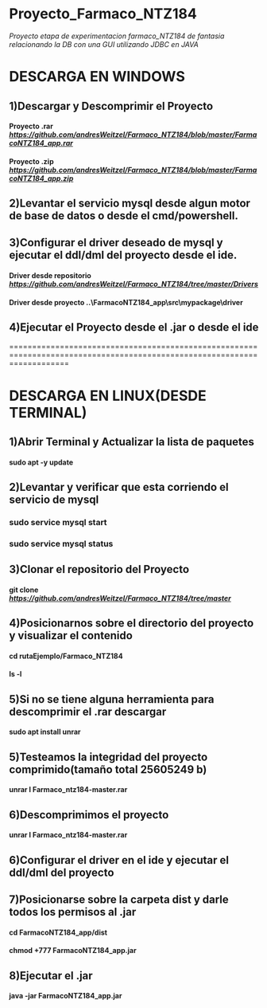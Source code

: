 # Proyecto_Farmaco_NTZ184
*Proyecto  etapa de experimentacion farmaco_NTZ184 de fantasia relacionando la DB con una GUI utilizando JDBC en JAVA*

# DESCARGA EN WINDOWS


## 1)Descargar y Descomprimir el Proyecto

#### Proyecto .rar ***https://github.com/andresWeitzel/Farmaco_NTZ184/blob/master/FarmacoNTZ184_app.rar***
#### Proyecto .zip ***https://github.com/andresWeitzel/Farmaco_NTZ184/blob/master/FarmacoNTZ184_app.zip***


## 2)Levantar el servicio mysql desde algun motor de base de datos o desde el cmd/powershell.


## 3)Configurar el driver deseado de mysql  y ejecutar el ddl/dml del proyecto  desde el ide.


#### Driver desde repositorio ***https://github.com/andresWeitzel/Farmaco_NTZ184/tree/master/Drivers*** 
#### Driver desde proyecto **..\FarmacoNTZ184_app\src\mypackage\driver**

## 4)Ejecutar el Proyecto desde el .jar  o desde el ide


=========================================================================================================================
# DESCARGA EN LINUX(DESDE TERMINAL)
## 1)Abrir Terminal y Actualizar la lista de paquetes
#### sudo apt -y update

## 2)Levantar y verificar que esta corriendo el servicio de mysql
### sudo service mysql start
### sudo service mysql status

## 3)Clonar el repositorio del Proyecto
#### git clone ***https://github.com/andresWeitzel/Farmaco_NTZ184/tree/master***


## 4)Posicionarnos sobre el directorio del proyecto y visualizar el contenido
#### cd rutaEjemplo/Farmaco_NTZ184
#### ls -l

## 5)Si no se tiene alguna herramienta para descomprimir el .rar descargar
#### sudo apt install unrar

## 5)Testeamos la integridad del proyecto comprimido(tamaño total 25605249 b)
#### unrar l Farmaco_ntz184-master.rar

## 6)Descomprimimos el proyecto
#### unrar l Farmaco_ntz184-master.rar

## 6)Configurar el driver en el ide y ejecutar el ddl/dml del proyecto

## 7)Posicionarse sobre la carpeta dist y darle todos los permisos al .jar
####  cd FarmacoNTZ184_app/dist
####  chmod +777 FarmacoNTZ184_app.jar

## 8)Ejecutar el .jar
#### java -jar FarmacoNTZ184_app.jar





